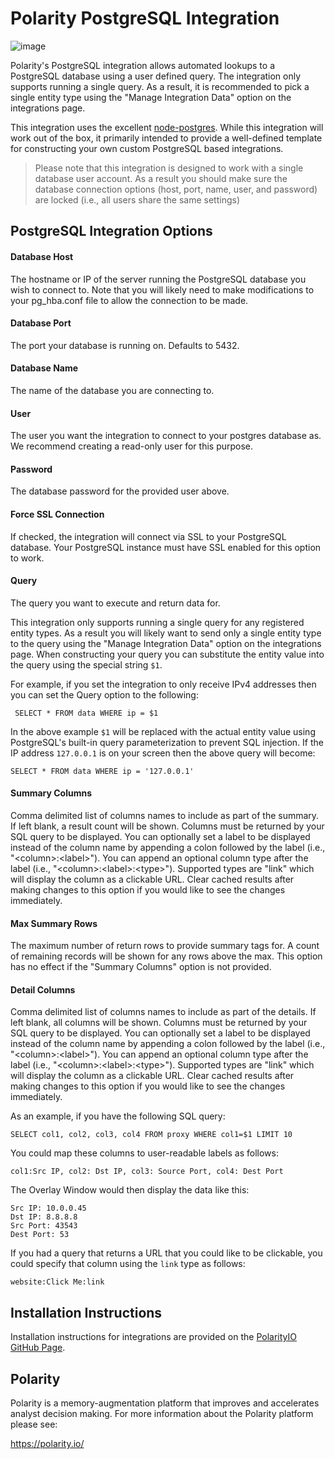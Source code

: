 # Polarity PostgreSQL Integration

![image](https://img.shields.io/badge/status-beta-green.svg)

Polarity's PostgreSQL integration allows automated lookups to a PostgreSQL database using a user defined query.  The integration only supports running a single query.  As a result, it is recommended to pick a single entity type using the "Manage Integration Data" option on the integrations page.

This integration uses the excellent [node-postgres](https://github.com/brianc/node-postgres).  While this integration will work out of the box, it primarily intended to provide a well-defined template for constructing your own custom PostgreSQL based integrations.

> Please note that this integration is designed to work with a single database user account.  As a result you should make sure the database connection options (host, port, name, user, and password) are locked (i.e., all users share the same settings)

## PostgreSQL Integration Options


#### Database Host

The hostname or IP of the server running the PostgreSQL database you wish to connect to.  Note that you will likely need to make modifications to your pg_hba.conf file to allow the connection to be made.

#### Database Port

The port your database is running on.  Defaults to 5432.

#### Database Name

The name of the database you are connecting to.

#### User

The user you want the integration to connect to your postgres database as.  We recommend creating a read-only user for this purpose.

#### Password

The database password for the provided user above.

#### Force SSL Connection

If checked, the integration will connect via SSL to your PostgreSQL database. Your PostgreSQL instance must have SSL enabled for this option to work.

#### Query

The query you want to execute and return data for.

This integration only supports running a single query for any registered entity types.  As a result you will likely want to send only a single entity type to the query using the "Manage Integration Data" option on the integrations page. When constructing your query you can substitute the entity value into the query using the special string `$1`.

For example, if you set the integration to only receive IPv4 addresses then you can set the Query option to the following:

```postgresql
 SELECT * FROM data WHERE ip = $1
```

In the above example `$1` will be replaced with the actual entity value using PostgreSQL's built-in query parameterization to prevent SQL injection.  If the IP address `127.0.0.1` is on your screen then the above query will become:

```postgresql
SELECT * FROM data WHERE ip = '127.0.0.1'
```

#### Summary Columns

Comma delimited list of columns names to include as part of the summary.  If left blank, a result count will be shown. Columns must be returned by your SQL query to be displayed.  You can optionally set a label to be displayed instead of the column name by appending a colon followed by the label (i.e., "&lt;column&gt;:&lt;label&gt;"). You can append an optional column type after the label (i.e., "&lt;column&gt;:&lt;label&gt;:&lt;type&gt;"). Supported types are "link" which will display the column as a clickable URL. Clear cached results after making changes to this option if you would like to see the changes immediately.

#### Max Summary Rows

The maximum number of return rows to provide summary tags for.  A count of remaining records will be shown for any rows above the max.  This option has no effect if the "Summary Columns" option is not provided.

#### Detail Columns

Comma delimited list of columns names to include as part of the details.  If left blank, all columns will be shown.  Columns must be returned by your SQL query to be displayed.  You can optionally set a label to be displayed instead of the column name by appending a colon followed by the label (i.e., "&lt;column&gt;:&lt;label&gt;"). You can append an optional column type after the label (i.e., "&lt;column&gt;:&lt;label&gt;:&lt;type&gt;"). Supported types are "link" which will display the column as a clickable URL. Clear cached results after making changes to this option if you would like to see the changes immediately.

As an example, if you have the following SQL query:

```
SELECT col1, col2, col3, col4 FROM proxy WHERE col1=$1 LIMIT 10 
```

You could map these columns to user-readable labels as follows:

```
col1:Src IP, col2: Dst IP, col3: Source Port, col4: Dest Port
```

The Overlay Window would then display the data like this:

```
Src IP: 10.0.0.45
Dst IP: 8.8.8.8
Src Port: 43543
Dest Port: 53
```

If you had a query that returns a URL that you could like to be clickable, you could specify that column using the `link` type as follows:

```
website:Click Me:link
```

## Installation Instructions

Installation instructions for integrations are provided on the [PolarityIO GitHub Page](https://polarityio.github.io/).

## Polarity

Polarity is a memory-augmentation platform that improves and accelerates analyst decision making.  For more information about the Polarity platform please see:

https://polarity.io/
